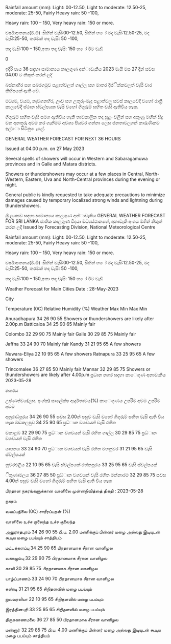 Rainfall amount (mm): Light: 00-12.50, Light to moderate: 12.50-25, moderate: 25-50, Fairly Heavy rain: 50 -100,

Heavy rain: 100 – 150, Very heavy rain: 150 or more.

වර්ෂාපතනය(මි.මී) :සිහින් වැසි:00-12.50, සිහින් හ ෝ මද වැසි:12.50-25, මද වැසි:25-50, තරමක් තද වැසි: 50 -100,

තද වැසි:100 – 150,ඉතා තද වැසි: 150 හ ෝ ඊට වැඩි

0

ඉදිරි පැය 36 සඳහා සාමාන්‍යය කාලගුණ අන්‍ාවැකිය 2023 මැයි මස 27 දින්‍ සවස 04.00 ට නිකුත් කරන්‍ ලදි

බස්නාහිර සහ සබරගමුව පළාත්වලත් ගාල්ල සහ මාතර දිස්ික්කවලත් වැසි වාර කිහිපයක් ඇති වේ.

මධ්‍යම, වයඹ, නැවගනහිර, ඌව සහ උතුරු-මැද පළාත්වල සවස් කාලවේදී වහෝ රාත්‍රී කාලවේදී ස්ථාන ස්වල්පයක වැසි වහෝ ගිගුරුම් සහිත වැසි ඇතිවිය හැක.

ගිගුරුම් සහිත වැසි සමග ඇතිවිය හැකි තාවකාලික තද සුළං වලින් සහ අකුණු මඟින් සිදු වන අනතුරු අවම කර ගැනීමට අවශ්‍ය පියවර ගන්නා ලෙස ජනතාවලගන් කාරුණිකව ඉල්ො සිටිනු ෙැලේ.

GENERAL WEATHER FORECAST FOR NEXT 36 HOURS

Issued at 04.00 p.m. on 27 May 2023

Several spells of showers will occur in Western and Sabaragamuwa provinces and in Galle and Matara districts.

Showers or thundershowers may occur at a few places in Central, North-Western, Eastern, Uva and North-Central provinces during the evening or night.

General public is kindly requested to take adequate precautions to minimize damages caused by temporary localized strong winds and lightning during thundershowers.

ශ්‍රී ලංකාව සඳහා සාමාන්‍යය කාලගුණ අන්‍ාවැකිය GENERAL WEATHER FORECAST FOR SRI LANKA ජාතික කාලගුණ විදයා මධ්‍යස්ථානහේ, අනාවැකි අංශය මගින් නිකුත් කරන ලදි Issued by Forecasting Division, National Meteorological Centre

Rainfall amount (mm): Light: 00-12.50, Light to moderate: 12.50-25, moderate: 25-50, Fairly Heavy rain: 50 -100,

Heavy rain: 100 – 150, Very heavy rain: 150 or more.

වර්ෂාපතනය(මි.මී) :සිහින් වැසි:00-12.50, සිහින් හ ෝ මද වැසි:12.50-25, මද වැසි:25-50, තරමක් තද වැසි: 50 -100,

තද වැසි:100 – 150,ඉතා තද වැසි: 150 හ ෝ ඊට වැඩි

Weather Forecast for Main Cities Date : 28-May-2023

City

Temperature (0C) Relative Humidity (%) Weather Max Min Max Min

Anuradhapura 34 26 90 55 Showers or thundershowers are likely after 2.00p.m Batticaloa 34 25 90 65 Mainly fair

Colombo 32 29 90 75 Mainly fair Galle 30 29 85 75 Mainly fair

Jaffna 33 24 90 70 Mainly fair Kandy 31 21 95 65 A few showers

Nuwara-Eliya 22 10 95 65 A few showers Ratnapura 33 25 95 65 A few showers

Trincomalee 36 27 85 50 Mainly fair Mannar 32 29 85 75 Showers or thundershowers are likely after 4.00p.m ප්‍රධාන නගර සදහා කාෙගුණ අනාවැකිය 2023-05-28

නගරය

උෂ්ණත්වය(ලස. අංශ්‍ක) සාලේක්ෂ ආර්ද්‍රතාවය(%) කාෙගුණය උපරිම අවම උපරිම අවම

අනුරාධ්‍පුරය 34 26 90 55 සවස 2.00න් පසුව වැසි වහෝ ගිගුරුම් සහිත වැසි ඇති විය හැක මඩකලපුව 34 25 90 65 ප්‍රධ්‍ාන වශවයන් වැසි රහිත

වකාළඹ 32 29 90 75 ප්‍රධ්‍ාන වශවයන් වැසි රහිත ගාල්ල 30 29 85 75 ප්‍රධ්‍ාන වශවයන් වැසි රහිත

යාපනය 33 24 90 70 ප්‍රධ්‍ාන වශවයන් වැසි රහිත මහනුවර 31 21 95 65 වැසි ස්වල්පයක්

නුවරඑළිය 22 10 95 65 වැසි ස්වල්පයක් රත්නපුරය 33 25 95 65 වැසි ස්වල්පයක්

ිකුණාමලය 36 27 85 50 ප්‍රධ්‍ාන වශවයන් වැසි රහිත මන්නාරම 32 29 85 75 සවස 4.00න් පසුව වැසි වහෝ ගිගුරුම් සහිත වැසි ඇති විය හැක

பிரதான நகரங்களுக்கான வானிலை முன்னறிவித்தை் திகதி : 2023-05-28

நகரம்

வவப்பநிலை (0C) சாரீரப்பதன் (%)

வானிலை உச்ச குலைந்த உச்ச குலைந்த

அனுராதபுரம் 34 26 90 55 பி.ப. 2.00 மணிக்குப் பின்னர் மழை அல்லது இடியுடன் கூடிய மழை பபய்யும் சாத்தியம்

மட்டக்களப்பு 34 25 90 65 பிரதானமாக சீரான வானிழல

வகாழும்பு 32 29 90 75 பிரதானமாக சீரான வானிழல

காலி 30 29 85 75 பிரதானமாக சீரான வானிழல

யாழ்ப்பாணம் 33 24 90 70 பிரதானமாக சீரான வானிழல

கண்டி 31 21 95 65 சிறிதளவில் மழை பபய்யும்

நுவவரலியா 22 10 95 65 சிறிதளவில் மழை பபய்யும்

இரத்தினபுரி 33 25 95 65 சிறிதளவில் மழை பபய்யும்

திருககாணமலை 36 27 85 50 பிரதானமாக சீரான வானிழல

மன்னார் 32 29 85 75 பி.ப. 4.00 மணிக்குப் பின்னர் மழை அல்லது இடியுடன் கூடிய மழை பபய்யும் சாத்தியம்
